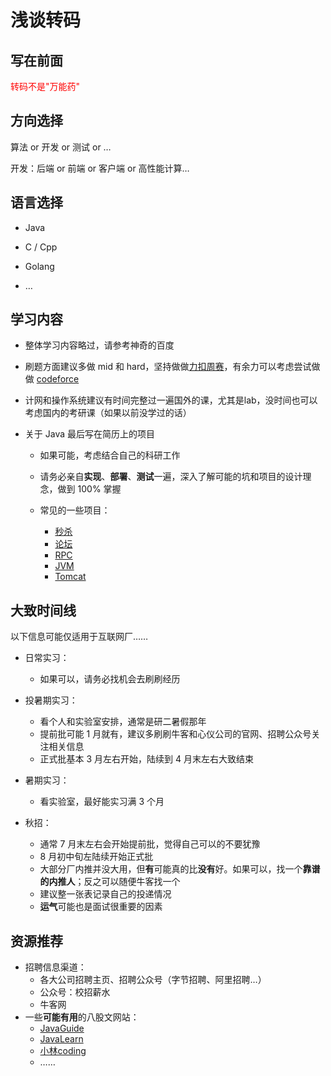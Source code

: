 # 浅谈转码

## 写在前面

<font color=red>转码不是"万能药"</font>

## 方向选择

算法 or 开发 or 测试 or …

开发：后端 or 前端 or 客户端 or 高性能计算…

## 语言选择

- Java

- C / Cpp

- Golang

- …

## 学习内容

- 整体学习内容略过，请参考神奇的百度

- 刷题方面建议多做 mid 和 hard，坚持做做[力扣周赛](https://leetcode.cn/contest/)，有余力可以考虑尝试做做 [codeforce](http://codeforces.com/)
- 计网和操作系统建议有时间完整过一遍国外的课，尤其是lab，没时间也可以考虑国内的考研课（如果以前没学过的话）

- 关于 Java 最后写在简历上的项目

  - 如果可能，考虑结合自己的科研工作

  - 请务必亲自**实现**、**部署**、**测试**一遍，深入了解可能的坑和项目的设计理念，做到 100% 掌握

  - 常见的一些项目：
    - [秒杀](https://github.com/qiurunze123/miaosha)
    - [论坛](https://www.nowcoder.com/study/live/246)
    - [RPC](https://github.com/Snailclimb/guide-rpc-framework)
    - [JVM](https://github.com/zxh0/jvm.go)
    - [Tomcat](https://brainysoftware.com/book/9780975212806)

## 大致时间线

以下信息可能仅适用于互联网厂……

- 日常实习：
  - 如果可以，请务必找机会去刷刷经历
- 投暑期实习：
  - 看个人和实验室安排，通常是研二暑假那年
  - 提前批可能 1 月就有，建议多刷刷牛客和心仪公司的官网、招聘公众号关注相关信息
  - 正式批基本 3 月左右开始，陆续到 4 月末左右大致结束

- 暑期实习：
  - 看实验室，最好能实习满 3 个月

- 秋招：
  - 通常 7 月末左右会开始提前批，觉得自己可以的不要犹豫
  - 8 月初中旬左陆续开始正式批
  - 大部分厂内推并没大用，但**有**可能真的比**没有**好。如果可以，找一个**靠谱的内推人**；反之可以随便牛客找一个
  - 建议整一张表记录自己的投递情况
  - **运气**可能也是面试很重要的因素

## 资源推荐

- 招聘信息渠道：
  - 各大公司招聘主页、招聘公众号（字节招聘、阿里招聘…）
  - 公众号：校招薪水
  - 牛客网
- 一些**可能有用**的八股文网站：
  - [JavaGuide](https://javaguide.cn/)
  - [JavaLearn](https://www.javalearn.cn/#/)
  - [小林coding](https://xiaolincoding.com/)
  - ……